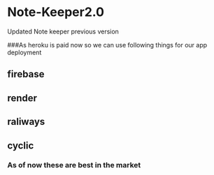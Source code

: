 # Note-Keeper2.0
Updated Note keeper previous version

###As heroku is paid now so we can use following things for our app deployment

<h2>firebase</h2>
<h2>render</h2>
<h2>raliways</h2>
<h2>cyclic</h2>

### As of now these are best in the market
